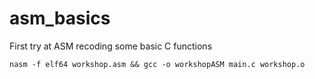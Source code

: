 # asm_basics
First try at ASM recoding some basic C functions

```
nasm -f elf64 workshop.asm && gcc -o workshopASM main.c workshop.o
```
